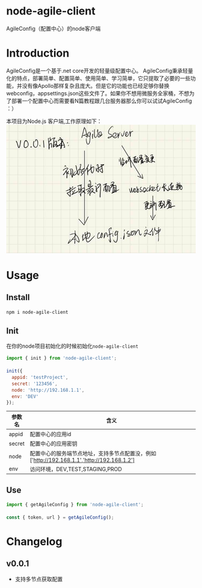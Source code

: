 # node-agile-client
AgileConfig（配置中心）的node客户端

# Introduction
AgileConfig是一个基于.net core开发的轻量级配置中心。 AgileConfig秉承轻量化的特点，部署简单、配置简单、使用简单、学习简单，它只提取了必要的一些功能，并没有像Apollo那样复杂且庞大。但是它的功能也已经足够你替换webconfig，appsettings.json这些文件了。如果你不想用微服务全家桶，不想为了部署一个配置中心而需要看N篇教程跟几台服务器那么你可以试试AgileConfig ：）

本项目为Node.js 客户端,工作原理如下：
![](assets/README/img.jpeg)

# Usage
## Install
```bash
npm i node-agile-client
```
## Init
在你的node项目初始化的时候初始化`node-agile-client`
```javascript
import { init } from 'node-agile-client';

init({
  appid: 'testProject',
  secret: '123456',
  node: 'http://192.168.1.1',
  env: 'DEV'
});
```
| 参数名         | 含义                                |         
| ------------- | ---------------------------------- | 
| appid         | 配置中心的应用id                      |  
| secret        | 配置中心的应用密钥                     |  
| node          | 配置中心的服务端节点地址，支持多节点配置没，例如['http://192.168.1.1','http://192.168.1.2']|  
| env           | 访问环境，DEV,TEST,STAGING,PROD      |                 

## Use
```javascript
import { getAgileConfig } from 'node-agile-client';

const { token, url } = getAgileConfig();
```
# Changelog
## v0.0.1
- 支持多节点获取配置
